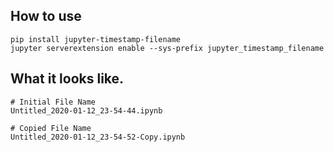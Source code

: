 ## How to use

```
pip install jupyter-timestamp-filename
jupyter serverextension enable --sys-prefix jupyter_timestamp_filename
```


## What it looks like.

```
# Initial File Name
Untitled_2020-01-12_23-54-44.ipynb

# Copied File Name
Untitled_2020-01-12_23-54-52-Copy.ipynb
```

